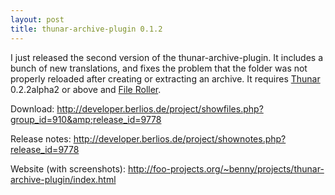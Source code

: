 ```yaml
---
layout: post
title: thunar-archive-plugin 0.1.2
---
```


I just released the second version of the thunar-archive-plugin. It includes a bunch of new translations, and fixes the problem that the folder was not properly reloaded after creating or extracting an archive. It requires <a href="http://thunar.xfce.org/">Thunar</a> 0.2.2alpha2 or above and <a href="http://fileroller.sourceforget.net/">File Roller</a>.

Download: <a href="http://developer.berlios.de/project/showfiles.php?group_id=910&amp;release_id=9778">http://developer.berlios.de/project/showfiles.php?group_id=910&amp;release_id=9778</a>

Release notes: <a href="http://developer.berlios.de/project/shownotes.php?release_id=9778">http://developer.berlios.de/project/shownotes.php?release_id=9778</a>

Website (with screenshots): <a href="http://foo-projects.org/~benny/projects/thunar-archive-plugin/index.html">http://foo-projects.org/~benny/projects/thunar-archive-plugin/index.html</a></p>

